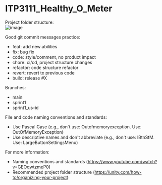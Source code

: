 # ITP3111_Healthy_O_Meter

Project folder structure: <br>
![image](https://github.com/pangkaho14/ITP3111_Healthy_O_Meter/assets/71180280/981ead46-a150-49bd-9309-01f346a6f18c)

Good git commit messages practice:
- feat: add new abilities
- fix: bug fix
- code: style/comment, no product impact
- chore: ci/cd, project structure changes
- refactor: code structure refactor
- revert: revert to previous code
- build: release #X

Branches:
- main
- sprint1
- sprint1_us-id

File and code naming conventions and standards:
- Use Pascal Case (e.g., don't use: Outofmemoryexception. Use: OutOfMemoryException)
- Use descriptive names and don't abbreviate (e.g., don't use: lBtnStM. Use: LargeButtonSettingsMenu)

For more information:
- Naming conventions and standards (https://www.youtube.com/watch?v=GEOqwtzmeP0)
- Recommended project folder structure (https://unity.com/how-to/organizing-your-project)
